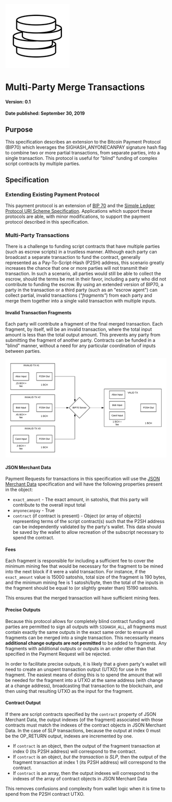 ![Jeton](images/logo-200.png)

# Multi-Party Merge Transactions

#### Version: 0.1
#### Date published: September 30, 2019

## Purpose

This specification describes an extension to the Bitcoin Payment Protocol (BIP70) which leverages the SIGHASH_ANYONECANPAY signature hash flag to combine two or more partial transactions, from separate parties, into a single transaction. This protocol is useful for "blind" funding of complex script contracts by multiple parties.

## Specification

### Extending Existing Payment Protocol

This payment protocol is an extension of [BIP 70](https://github.com/bitcoin/bips/blob/master/bip-0070.mediawiki) and the [Simple Ledger Protocol URI Scheme Specification](https://github.com/simpleledger/slp-specifications/blob/token-documents/slp-uri-scheme.md). Applications which support these protocols are able, with minor modifications, to support the payment protocol described in this specification.

### Multi-Party Transactions

There is a challenge to funding script contracts that have multiple parties (such as escrow scripts) in a trustless manner. Although each party can broadcast a separate transaction to fund the contract, generally represented as a Pay-To-Script-Hash (P2SH) address, this scenario greatly increases the chance that one or more parties will not transmit their transaction. In such a scenario, all parties would still be able to collect the escrow, should the terms be met in their favor, including a party who did not contribute to funding the escrow. By using an extended version of BIP70, a party in the transaction or a third party (such as an "escrow agent") can collect partial, invalid transactions (*"fragments"*) from each party and merge them together into a single valid transaction with multiple inputs.

#### Invalid Transaction Fragments

Each party will contribute a fragment of the final merged transaction. Each fragment, by itself, will be an invalid transaction, where the total input amount is less than the total output amount. This prevents any party from submitting the fragment of another party. Contracts can be funded in a "blind" manner, without a need for any particular coordination of inputs between parties.

![Merge Transaction Diagram](images/merge-tx-diagram.png)

#### JSON Merchant Data

Payment Requests for transactions in this specification will use the [JSON Merchant Data](https://github.com/jeton-tech/payment-protocol-extensions/blob/master/json-merchant-data.md) specification and will have the following properties present in the object:

* ``exact_amount`` - The exact amount, in satoshis, that this party will contribute to the overall input total
* ``anyonecanpay`` - True
* ``contract`` (if contract is present) - Object (or array of objects) representing terms of the script contract(s) such that the P2SH address can be independently validated by the party's wallet. This data should be saved by the wallet to allow recreation of the subscript necessary to spend the contract.

#### Fees

Each fragment is responsible for including a sufficient fee to cover the minimum mining fee that would be necessary for the fragment to be mined into the next block if it were a valid transaction. For instance, if the ``exact_amount`` value is 15000 satoshis, total size of the fragment is 190 bytes, and the minimum mining fee is 1 satoshi/byte, then the total of the inputs in the fragment should be equal to (or slightly greater than) 15190 satoshis.

This ensures that the merged transaction will have sufficient mining fees.

#### Precise Outputs

Because this protocol allows for completely blind contract funding and parties are permitted to sign all outputs with ``SIGHASH_ALL``, all fragments must contain exactly the same outputs in the exact same order to ensure all fragments can be merged into a single transaction. This necessarily means **additional change outputs are not permitted** to be added to fragments. Any fragments with additional outputs or outputs in an order other than that specified in the Payment Request will be rejected.

In order to facilitate precise outputs, it is likely that a given party's wallet will need to create an unspent transaction output (UTXO) for use in the fragment. The easiest means of doing this is to spend the amount that will be needed for the fragment into a UTXO at the same address (with change at a change address), broadcasting that transaction to the blockchain, and then using that resulting UTXO as the input for the fragment.

#### Contract Output

If there are script contracts specified by the ``contract`` property of JSON Merchant Data, the output indexes (of the fragment) associated with those contracts must match the indexes of the contract objects in JSON Merchant Data. In the case of SLP transactions, because the output at index 0 must be the OP_RETURN output, indexes are incremented by one.

* If ``contract`` is an object, then the output of the fragment transaction at index 0 (its P2SH address) will correspond to the contract.
* If ``contract`` is an object, *but the transaction is SLP*, then the output of the fragment transaction at index 1 (its P2SH address) will correspond to the contract.
* If ``contract`` is an array, then the output indexes will correspond to the indexes of the array of contract objects in JSON Merchant Data

This removes confusions and complexity from wallet logic when it is time to spend from the P2SH contract UTXO.
